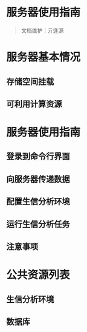 # 服务器使用指南
> 文档维护：亓逢源
# 服务器基本情况
## 存储空间挂载
## 可利用计算资源
# 服务器使用指南
## 登录到命令行界面
## 向服务器传递数据
## 配置生信分析环境
## 运行生信分析任务
## 注意事项
# 公共资源列表
## 生信分析环境
## 数据库
